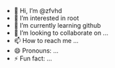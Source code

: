 - 👋 Hi, I’m @zfvhd
- 👀 I’m interested in root
- 🌱 I’m currently learning github
- 💞️ I’m looking to collaborate on ...
- 📫 How to reach me ...
- 😄 Pronouns: ...
- ⚡ Fun fact: ...

<!---
zfvhd/zfvhd is a ✨ special ✨ repository because its `README.md` (this file) appears on your GitHub profile.
You can click the Preview link to take a look at your changes.
--->
